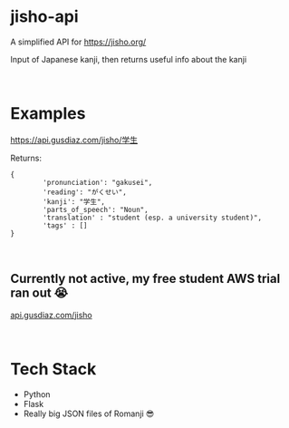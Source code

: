 # jisho-api
A simplified API for https://jisho.org/

Input of Japanese kanji, then returns useful info about the kanji

<br>

# Examples 
https://api.gusdiaz.com/jisho/学生

Returns:

    {
            'pronunciation': "gakusei",
            'reading': "がくせい",
            'kanji': "学生",
            'parts_of_speech': "Noun",
            'translation' : "student (esp. a university student)",
            'tags' : []
    }


<br>

## Currently not active, my free student AWS trial ran out 😭
[api.gusdiaz.com/jisho](https://api.gus-diaz.com/jisho/)

<br>

# Tech Stack
- Python
- Flask
- Really big JSON files of Romanji 😎

